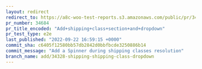 ```yaml
---
layout: redirect
redirect_to: https://a8c-woo-test-reports.s3.amazonaws.com/public/pr/34684/e2e/index.html
pr_number: 34684
pr_title_encoded: "Add+shipping+class+section+and+dropdown"
pr_test_type: e2e
last_published: "2022-09-22 16:59:15 +0000"
commit_sha: c6405f12580bb57db2842d0bbfbcde3250886b14
commit_message: "Add a Spinner during shipping classes resolution"
branch_name: add/34328-shipping-shipping-class-dropdown
---
```

